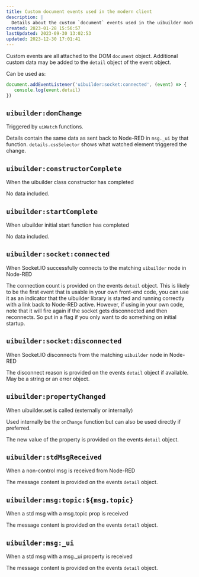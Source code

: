```yaml
---
title: Custom document events used in the modern client
description: |
  Details about the custom `document` events used in the uibuilder modern front-end client library.
created: 2023-01-28 15:56:57
lastUpdated: 2023-09-30 13:02:53
updated: 2023-12-30 17:01:41
---
```



Custom events are all attached to the DOM `document` object. Additional custom data may be added to the `detail` object of the event object.

Can be used as:

```javascript
document.addEventListener('uibuilder:socket:connected', (event) => { 
   console.log(event.detail)
})
```

## `uibuilder:domChange`

Triggered by `uiWatch` functions.

Details contain the same data as sent back to Node-RED in `msg._ui` by that function. `details.cssSelector` shows what watched element triggered the change.

## `uibuilder:constructorComplete`

When the uibuilder class constructor has completed

No data included.

## `uibuilder:startComplete`

When uibuilder initial start function has completed

No data included.

## `uibuilder:socket:connected`

When Socket.IO successfully connects to the matching `uibuilder` node in Node-RED

The connection count is provided on the events `detail` object.
This is likely to be the first event that is usable in your own front-end code, you can use it as an indicator that the uibuilder library is started and running correctly with a link back to Node-RED active. However, if using in your own code, note that it will fire again if the socket gets disconnected and then reconnects. So put in a flag if you only want to do something on initial startup.

## `uibuilder:socket:disconnected`

When Socket.IO disconnects from the matching `uibuilder` node in Node-RED

The disconnect reason is provided on the events `detail` object if available. May be a string or an error object.

## `uibuilder:propertyChanged`

When uibuilder.set is called (externally or internally)

Used internally be the `onChange` function but can also be used directly if preferred.

The new value of the property is provided on the events `detail` object.

## `uibuilder:stdMsgReceived`

When a non-control msg is received from Node-RED

The message content is provided on the events `detail` object.

## `uibuilder:msg:topic:${msg.topic}`

When a std msg with a msg.topic prop is received

The message content is provided on the events `detail` object.

## `uibuilder:msg:_ui`

When a std msg with a msg._ui property is received

The message content is provided on the events `detail` object.

